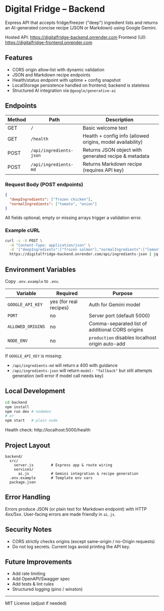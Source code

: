# Digital Fridge – Backend

Express API that accepts fridge/freezer ("deep") ingredient lists and returns an AI-generated concise recipe (JSON or Markdown) using Google Gemini.

Hosted API: https://digitalfridge-backend.onrender.com
Frontend (UI): https://digitalfridge-frontend.onrender.com

## Features
- CORS origin allow‑list with dynamic validation
- JSON and Markdown recipe endpoints
- Health/status endpoint with uptime + config snapshot
- LocalStorage persistence handled on frontend; backend is stateless
- Structured AI integration via `@google/generative-ai`

## Endpoints
| Method | Path | Description |
| ------ | ---- | ----------- |
| GET | `/` | Basic welcome text |
| GET | `/health` | Health + config info (allowed origins, model availability) |
| POST | `/api/ingredients-json` | Returns JSON object with generated recipe & metadata |
| POST | `/api/ingredients-md` | Returns Markdown recipe (requires API key) |

### Request Body (POST endpoints)
```json
{
  "deepIngredients": ["frozen chicken"],
  "normalIngredients": ["tomato", "onion"]
}
```
All fields optional; empty or missing arrays trigger a validation error.

### Example cURL
```bash
curl -s -X POST \
  -H "Content-Type: application/json" \
  -d '{"deepIngredients":["frozen salmon"],"normalIngredients":["lemon","garlic"]}' \
  https://digitalfridge-backend.onrender.com/api/ingredients-json | jq
```

## Environment Variables
Copy `.env.example` to `.env`.

| Variable | Required | Purpose |
| -------- | -------- | ------- |
| `GOOGLE_API_KEY` | yes (for real recipes) | Auth for Gemini model |
| `PORT` | no | Server port (default 5000) |
| `ALLOWED_ORIGINS` | no | Comma-separated list of additional CORS origins |
| `NODE_ENV` | no | `production` disables localhost origin auto-add |

If `GOOGLE_API_KEY` is missing:
- `/api/ingredients-md` will return a 400 with guidance
- `/api/ingredients-json` will return `model: "fallback"` but still attempts generation (will error if model call needs key)

## Local Development
```bash
cd backend
npm install
npm run dev # nodemon
# or
npm start   # plain node
```
Health check: http://localhost:5000/health

## Project Layout
```
backend/
  src/
    server.js        # Express app & route wiring
    services/
      ai.js          # Gemini integration & recipe generation
  .env.example       # Template env vars
  package.json
```

## Error Handling
Errors produce JSON (or plain text for Markdown endpoint) with HTTP 4xx/5xx. User-facing errors are made friendly in `ai.js`.

## Security Notes
- CORS strictly checks origins (except same-origin / no-Origin requests)
- Do not log secrets. Current logs avoid printing the API key.

## Future Improvements
- Add rate limiting
- Add OpenAPI/Swagger spec
- Add tests & lint rules
- Structured logging (pino / winston)

---
MIT License (adjust if needed)
